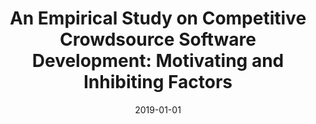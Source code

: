 ---
title: "An Empirical Study on Competitive Crowdsource Software Development: Motivating and Inhibiting Factors"
collection: publications
permalink: /publication/2019-01-01-An-Empirical-Study-on-Competitive-Crowdsource-Software-Development-Motivating-and-Inhibiting-Factors
date: 2019-01-01
venue: 'IEEE Access'
paperurl: 'https://doi.org/10.1109/ACCESS.2019.2915604'
citation: ' Inam Illahi,  Hui Liu,  Qasim Umer,  Syed Zaidi&quot;An Empirical Study on Competitive Crowdsource Software Development: Motivating and Inhibiting Factors.&quot; IEEE Access, 2019.'
---